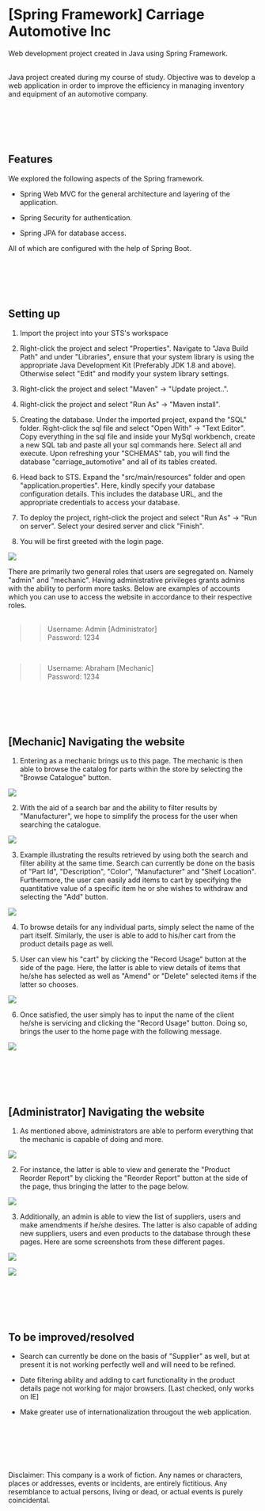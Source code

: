 # [Spring Framework] Carriage Automotive Inc
Web development project created in Java using Spring Framework.

<br />
Java project created during my course of study. Objective was to develop a web application in order to improve the efficiency in managing inventory and equipment of an automotive company.


<br /><br />
<br /><br />


## Features

We explored the following aspects of the Spring framework.<br />

- Spring Web MVC for the general architecture and layering of the application.<br />

- Spring Security for authentication.<br />

- Spring JPA for database access.<br />

All of which are configured with the help of Spring Boot.


<br /><br />
<br /><br />


## Setting up

1. Import the project into your STS's workspace<br />

2. Right-click the project and select "Properties". Navigate to "Java Build Path" and under "Libraries", ensure that your system library is using the appropriate Java Development Kit (Preferably JDK 1.8 and above). Otherwise select "Edit" and modify your system library settings.<br />

3. Right-click the project and select "Maven" -> "Update project..".<br />

4. Right-click the project and select "Run As" -> "Maven install".<br />

5. Creating the database. Under the imported project, expand the "SQL" folder. Right-click the sql file and select "Open With" -> "Text Editor". Copy everything in the sql file and inside your MySql workbench, create a new SQL tab and paste all your sql commands here. Select all and execute. Upon refreshing your "SCHEMAS" tab, you will find the database "carriage_automotive" and all of its tables created.<br />

6. Head back to STS. Expand the "src/main/resources" folder and open "application.properties". Here, kindly specify your database configuration details. This includes the database URL, and the appropriate credentials to access your database.<br />

7. To deploy the project, right-click the project and select "Run As" -> "Run on server". Select your desired server and click "Finish".<br />

8. You will be first greeted with the login page.

![](/Screenshots/Login_page.JPG)

There are primarily two general roles that users are segregated on. Namely "admin" and "mechanic". Having administrative privileges grants admins with the ability to perform more tasks. Below are examples of accounts which you can use to access the website in accordance to their respective roles.<br /><br />

>>Username: Admin	[Administrator]<br />
>>Password: 1234<br />

<br />

>>Username: Abraham [Mechanic]<br />
>>Password: 1234<br />


<br /><br />
<br /><br />


## [Mechanic] Navigating the website

1. Entering as a mechanic brings us to this page. The mechanic is then able to browse the catalog for parts within the store by selecting the "Browse Catalogue" button.<br />

![](/Screenshots/Mechanic_home_page.JPG)

2. With the aid of a search bar and the ability to filter results by "Manufacturer", we hope to simplify the process for the user when searching the catalogue.<br />

![](/Screenshots/Mechanic_catalogue_page.JPG)

3. Example illustrating the results retrieved by using both the search and filter ability at the same time. Search can currently be done on the basis of "Part Id", "Description", "Color", "Manufacturer" and "Shelf Location". Furthermore, the user can easily add items to cart by specifying the quantitative value of a specific item he or she wishes to withdraw and selecting the "Add" button.<br />

![](/Screenshots/Mechanic_search_results.JPG)

4. To browse details for any individual parts, simply select the name of the part itself. Similarly, the user is able to add to his/her cart from the product details page as well.<br />

5. User can view his "cart" by clicking the "Record Usage" button at the side of the page. Here, the latter is able to view details of items that he/she has selected as well as "Amend" or "Delete" selected items if the latter so chooses.<br />

![](/Screenshots/Mechanic_checkout_page.JPG)

6. Once satisfied, the user simply has to input the name of the client he/she is servicing and clicking the "Record Usage" button. Doing so, brings the user to the home page with the following message.<br />

![](/Screenshots/Mechanic_checkout_success_page.JPG)


<br /><br />
<br /><br />


## [Administrator] Navigating the website

1. As mentioned above, administrators are able to perform everything that the mechanic is capable of doing and more.<br />

![](/Screenshots/Admin_home_page.JPG)

2. For instance, the latter is able to view and generate the "Product Reorder Report" by clicking the "Reorder Report" button at the side of the page, thus bringing the latter to the page below.<br />

![](/Screenshots/Admin_reorder_report_page.JPG)

3. Additionally, an admin is able to view the list of suppliers, users and make amendments if he/she desires. The latter is also capable of adding new suppliers, users and even products to the database through these pages. Here are some screenshots from these different pages.<br />

![](/Screenshots/Admin_supplier_page.JPG)

![](/Screenshots/Admin_users_page.JPG)


<br /><br />
<br /><br />


## To be improved/resolved

- Search can currently be done on the basis of "Supplier" as well, but at present it is not working perfectly well and will need to be refined.<br />

- Date filtering ability and adding to cart functionality in the product details page not working for major browsers. [Last checked, only works on IE]<br />

- Make greater use of internationalization througout the web application.<br />



<br /><br />

<br /><br />

Disclaimer: This company is a work of fiction. Any names or characters, places or addresses, events or incidents, are entirely fictitious. Any resemblance to actual persons, living or dead, or actual events is purely coincidental.












